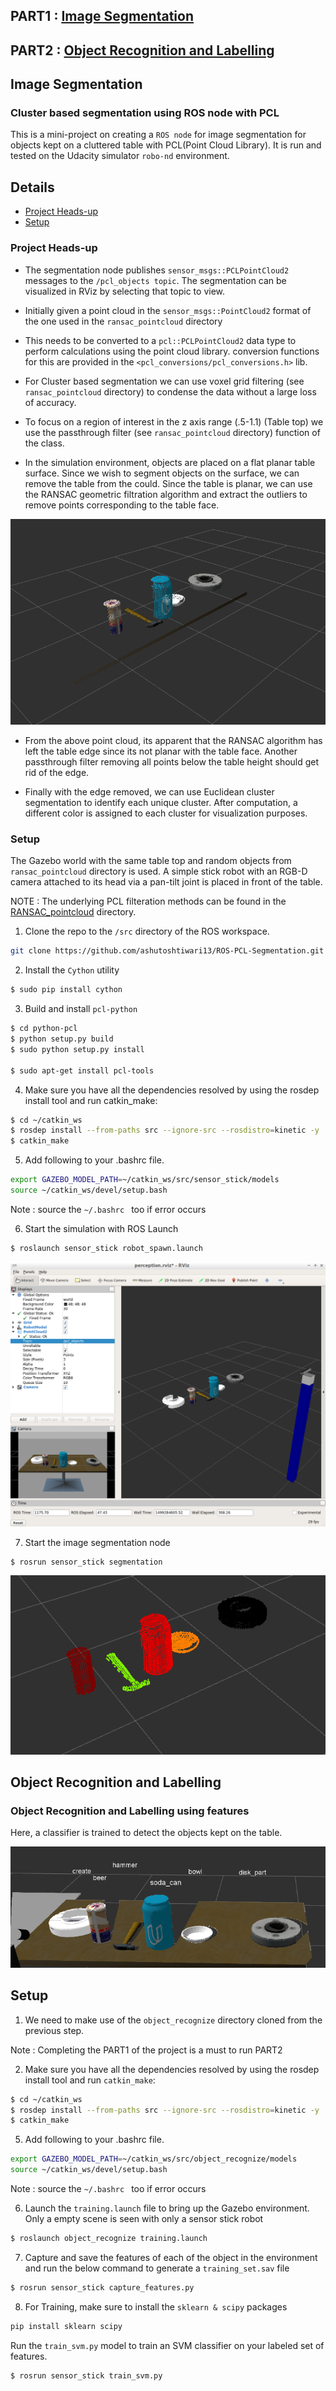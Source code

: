 
## PART1 : [Image Segmentation](#Image-Segmentation)
## PART2 : [Object Recognition and Labelling](#Object-Recognition-and-Labelling)

## Image Segmentation
### Cluster based segmentation using ROS node with PCL

This is a mini-project on creating a ```ROS node``` for image segmentation for objects kept on a cluttered table with PCL(Point Cloud Library). It is run and tested on the Udacity simulator ```robo-nd``` environment.

## Details
- [Project Heads-up](#Project-Heads-up)
- [Setup](#Setup)

### Project Heads-up
- The segmentation node publishes `sensor_msgs::PCLPointCloud2` messages to the `/pcl_objects topic`. The segmentation can be visualized in RViz by selecting that topic to view.

- Initially given a point cloud in the `sensor_msgs::PointCloud2` format of the one used in the `ransac_pointcloud` directory

- This needs to be converted to a `pcl::PCLPointCloud2` data type to perform calculations using the point cloud library.  conversion functions for this are provided in the `<pcl_conversions/pcl_conversions.h>` lib.

- For Cluster based segmentation we can use voxel grid filtering (see `ransac_pointcloud` directory) to condense the data without a large loss of accuracy.

- To focus on a region of interest in the z axis range (.5-1.1) (Table top) we use the passthrough filter (see `ransac_pointcloud` directory) function of the class.


- In the simulation environment, objects are placed on a flat planar table surface. Since we wish to segment objects on the surface, we can remove the table from the could. Since the table is planar, we can use the RANSAC geometric filtration algorithm and extract the outliers to remove points corresponding to the table face.

![Edge PC](https://github.com/ashutoshtiwari13/ROS-PCL-Segmentation/blob/master/sensor_stick/pcl3.png)

- From the above point cloud, its apparent that the RANSAC algorithm has left the table edge since its not planar with the table face. Another passthrough filter removing all points below the table height should get rid of the edge.

- Finally with the edge removed, we can use Euclidean cluster segmentation to identify each unique cluster.
After computation, a different color is assigned to each cluster for visualization purposes.

### Setup
The Gazebo world with the same table top and random objects from ```ransac_pointcloud``` directory is used. A simple stick robot with an RGB-D camera attached to its head via a pan-tilt joint is placed in front of the table.

NOTE : The underlying PCL filteration methods can be found in the [RANSAC_pointcloud](https://github.com/ashutoshtiwari13/ROS-PCL-Segmentation/tree/master/ransac_pointcloud) directory.

1. Clone the repo to the ```/src``` directory of the ROS workspace.
```sh
git clone https://github.com/ashutoshtiwari13/ROS-PCL-Segmentation.git
```
2. Install the ```Cython``` utility
```sh
$ sudo pip install cython
````
3. Build and install ```pcl-python```

```sh
$ cd python-pcl
$ python setup.py build
$ sudo python setup.py install

$ sudo apt-get install pcl-tools
```

4. Make sure you have all the dependencies resolved by using the rosdep install tool and run catkin_make:

```sh
$ cd ~/catkin_ws
$ rosdep install --from-paths src --ignore-src --rosdistro=kinetic -y
$ catkin_make
```

5. Add following to your .bashrc file.
```sh
export GAZEBO_MODEL_PATH=~/catkin_ws/src/sensor_stick/models
source ~/catkin_ws/devel/setup.bash
```
Note : source the ```~/.bashrc ``` too if error occurs

6. Start the simulation with ROS Launch
```sh
$ roslaunch sensor_stick robot_spawn.launch
```

![PCL](https://github.com/ashutoshtiwari13/ROS-PCL-Segmentation/blob/master/sensor_stick/pcl1.png)

7. Start the image segmentation node
```sh
$ rosrun sensor_stick segmentation
```
![PCL2](https://github.com/ashutoshtiwari13/ROS-PCL-Segmentation/blob/master/sensor_stick/pcl2.png)

## Object Recognition and Labelling
### Object Recognition and Labelling using features
Here, a classifier is trained to detect the objects kept on the table.

![OBJ RECOG](https://github.com/ashutoshtiwari13/ROS-PCL-Segmentation/blob/master/object_recognize/obj_recognize.png)

## Setup
1. We need to make use of the `object_recognize` directory cloned from the previous step.

Note :  Completing the PART1 of the project is a must to run PART2

2. Make sure you have all the dependencies resolved by using the rosdep install tool and run `catkin_make`:

```sh
$ cd ~/catkin_ws
$ rosdep install --from-paths src --ignore-src --rosdistro=kinetic -y
$ catkin_make
```

5. Add following to your .bashrc file.
```sh
export GAZEBO_MODEL_PATH=~/catkin_ws/src/object_recognize/models
source ~/catkin_ws/devel/setup.bash
```
Note : source the ```~/.bashrc ``` too if error occurs

6. Launch the `training.launch` file to bring up the Gazebo environment. Only a empty scene is seen with only a sensor stick robot
```sh
$ roslaunch object_recognize training.launch
```
7. Capture and save the features of each of the object in the environment and run the below command to generate a `training_set.sav` file

```sh
$ rosrun sensor_stick capture_features.py
```

8. For Training, make sure to install the `sklearn & scipy` packages
```sh
pip install sklearn scipy
```
Run the `train_svm.py` model to train an SVM classifier on your labeled set of features.
```sh
$ rosrun sensor_stick train_svm.py
```
